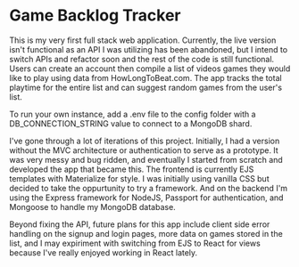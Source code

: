 # Game Backlog Tracker
This is my very first full stack web application. Currently, the live version isn't functional as an API I was utilizing has been abandoned, but I intend to switch APIs and refactor soon and the rest of the code is still functional. Users can create an account then compile a list of videos games they would like to play using data from HowLongToBeat.com. The app tracks the total playtime for the entire list and can suggest random games from the user's list.

To run your own instance, add a .env file to the config folder with a DB_CONNECTION_STRING value to connect to a MongoDB shard.

I've gone through a lot of iterations of this project. Initially, I had a version without the MVC architecture or authentication to serve as a prototype. It was very messy and bug ridden, and eventually I started from scratch and developed the app that became this. The frontend is currently EJS templates with Materialize for style. I was initially using vanilla CSS but decided to take the oppurtunity to try a framework. And on the backend I'm using the Express framework for NodeJS, Passport for authentication, and Mongoose to handle my MongoDB database.

Beyond fixing the API, future plans for this app include client side error handling on the signup and login pages, more data on games stored in the list, and I may expiriment with switching from EJS to React for views because I've really enjoyed working in React lately.
